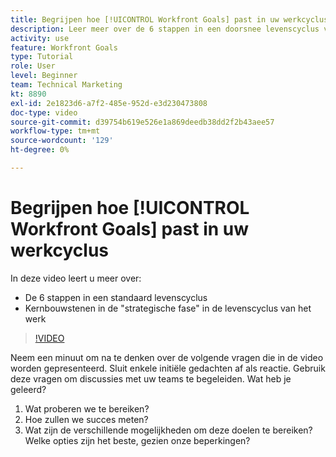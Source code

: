 ```yaml
---
title: Begrijpen hoe [!UICONTROL Workfront Goals] past in uw werkcyclus
description: Leer meer over de 6 stappen in een doorsnee levenscyclus van een werk en de kernbouwstenen in de "strategische fase" in de levenscyclus van het werk.
activity: use
feature: Workfront Goals
type: Tutorial
role: User
level: Beginner
team: Technical Marketing
kt: 8890
exl-id: 2e1823d6-a7f2-485e-952d-e3d230473808
doc-type: video
source-git-commit: d39754b619e526e1a869deedb38dd2f2b43aee57
workflow-type: tm+mt
source-wordcount: '129'
ht-degree: 0%

---
```


# Begrijpen hoe [!UICONTROL Workfront Goals] past in uw werkcyclus

In deze video leert u meer over:

* De 6 stappen in een standaard levenscyclus
* Kernbouwstenen in de &quot;strategische fase&quot; in de levenscyclus van het werk

>[!VIDEO](https://video.tv.adobe.com/v/335184/?quality=12)

<!--
Your turn graphic
-->

Neem een minuut om na te denken over de volgende vragen die in de video worden gepresenteerd. Sluit enkele initiële gedachten af als reactie. Gebruik deze vragen om discussies met uw teams te begeleiden. Wat heb je geleerd?

1. Wat proberen we te bereiken?
1. Hoe zullen we succes meten?
1. Wat zijn de verschillende mogelijkheden om deze doelen te bereiken? Welke opties zijn het beste, gezien onze beperkingen?
